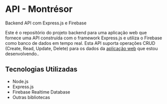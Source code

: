 # API - Montrésor

Backend API com Express.js e Firebase

Este é o repositório do projeto backend para uma aplicação web que fornece uma API construída com o framework Express.js e utiliza o Firebase como banco de dados em tempo real. Esta API suporta operações CRUD (Create, Read, Update, Delete) para os dados da <a href="https://montresor-web-app.vercel.app/">aplicação web</a> que estou desenvolvendo..

## Tecnologias Utilizadas

- Node.js
- Express.js
- Firebase Realtime Database
- Outras bibliotecas
